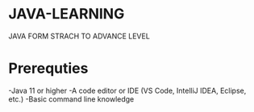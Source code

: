 # JAVA-LEARNING
JAVA FORM STRACH TO ADVANCE LEVEL

# Prerequties
-Java 11 or higher
-A code editor or IDE (VS Code, IntelliJ IDEA, Eclipse, etc.)
-Basic command line knowledge



